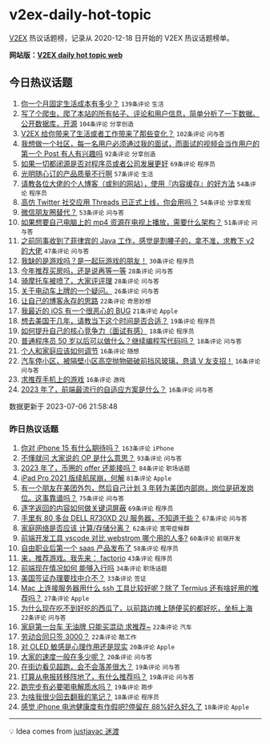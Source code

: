 # v2ex-daily-hot-topic

[V2EX](https://www.v2ex.com/) 热议话题榜，记录从 2020-12-18 日开始的 V2EX 热议话题榜单。

**网站版：[V2EX daily hot topic web](https://boojack.github.io/v2ex-daily-hot-topic-web/)**

## 今日热议话题

<!-- TODAY BEGIN -->

1. [你一个月固定生活成本有多少？](https://www.v2ex.com/t/954530) `139条评论` `生活`
1. [写了个爬虫，爬了本站的所有帖子、评论和用户信息，简单分析了一下数据。公开数据库，开源](https://www.v2ex.com/t/954480) `104条评论` `分享创造`
1. [V2EX 给你带来了生活或者工作带来了那些变化？](https://www.v2ex.com/t/954483) `102条评论` `问与答`
1. [我想做一个社区，每一名用户必须通过我的面试，而面试的视频会当作用户的第一个 Post 有人有兴趣吗](https://www.v2ex.com/t/954543) `92条评论` `分享创造`
1. [如果一切都闭源是否对程序员或者公司发展更好](https://www.v2ex.com/t/954541) `69条评论` `程序员`
1. [光明随心订的产品质量不行啊](https://www.v2ex.com/t/954461) `57条评论` `生活`
1. [请教各位大佬的个人博客（或别的网站），使用『内容缓存』的好方法](https://www.v2ex.com/t/954453) `54条评论` `程序员`
1. [高仿 Twitter 社交应用 Threads 已正式上线，你会用吗？](https://www.v2ex.com/t/954553) `54条评论` `分享发现`
1. [微信朋友圈替代？](https://www.v2ex.com/t/954664) `53条评论` `问与答`
1. [如果想要自己电脑上的 mp4 资源在电视上播放，需要什么架构？](https://www.v2ex.com/t/954463) `51条评论` `问与答`
1. [之前同事收到了菲律宾的 Java 工作，感觉是割腰子的，拿不准，求教下 v2 的大佬](https://www.v2ex.com/t/954604) `47条评论` `问与答`
1. [我缺的是游戏吗？是一起玩游戏的朋友！](https://www.v2ex.com/t/954635) `30条评论` `程序员`
1. [今年推荐买房吗，还是说再等一等](https://www.v2ex.com/t/954601) `28条评论` `问与答`
1. [骑摩托车被喷了，大家评评理](https://www.v2ex.com/t/954599) `28条评论` `问与答`
1. [关于电动车上牌的一个疑问。](https://www.v2ex.com/t/954498) `26条评论` `问与答`
1. [让自己的博客永存的思路](https://www.v2ex.com/t/954536) `22条评论` `奇思妙想`
1. [我最近的 iOS 有一个很恶心的 BUG](https://www.v2ex.com/t/954612) `21条评论` `Apple`
1. [想去美国干几年，请教当下这个时间是否合适？](https://www.v2ex.com/t/954554) `19条评论` `程序员`
1. [如何提升自己的核心竞争力（面试有感）](https://www.v2ex.com/t/954527) `18条评论` `程序员`
1. [普通程序员 50 岁以后可以做什么？继续编程写代码吗？](https://www.v2ex.com/t/954472) `18条评论` `问与答`
1. [个人和家庭应该如何调节](https://www.v2ex.com/t/954682) `16条评论` `随想`
1. [汽车停小区，被隔壁小区高空抛物砸破前挡风玻璃，恳请 V 友支招！](https://www.v2ex.com/t/954559) `16条评论` `问与答`
1. [求推荐手机上的游戏](https://www.v2ex.com/t/954511) `16条评论` `游戏`
1. [2023 年了，前端最流行的自适应方案是什么？](https://www.v2ex.com/t/954490) `16条评论` `问与答`

数据更新于 2023-07-06 21:58:48

<!-- TODAY END -->

### 昨日热议话题

<!-- YESTERDAY BEGIN -->

1. [你对 iPhone 15 有什么期待吗？](https://www.v2ex.com/t/954175) `163条评论` `iPhone`
1. [不懂就问 大家说的 OP 是什么意思？](https://www.v2ex.com/t/954167) `93条评论` `问与答`
1. [2023 年了，币圈的 offer 还能接吗？](https://www.v2ex.com/t/954213) `84条评论` `职场话题`
1. [iPad Pro 2021 版续航尿崩，何解](https://www.v2ex.com/t/954169) `81条评论` `Apple`
1. [有一个朋友在美团外包，然后自己计划 3 年转为美团内部岗，岗位是研发岗位。这事靠谱吗？](https://www.v2ex.com/t/954220) `75条评论` `问与答`
1. [逐字返回的内容如何做关键词屏蔽](https://www.v2ex.com/t/954296) `69条评论` `程序员`
1. [手里有 80 多台 DELL R730XD 2U 服务器，不知道干些？](https://www.v2ex.com/t/954170) `67条评论` `问与答`
1. [家庭网络是否应该 计算/存储分离？](https://www.v2ex.com/t/954168) `62条评论` `宽带症候群`
1. [前端开发工具 vscode 对比 webstrom 哪个用的人多?](https://www.v2ex.com/t/954188) `60条评论` `前端开发`
1. [自由职业后第一个 saas 产品发布了](https://www.v2ex.com/t/954305) `58条评论` `程序员`
1. [来，推荐游戏。我先来： factorio](https://www.v2ex.com/t/954388) `43条评论` `程序员`
1. [前端现在情况如何 能够入行吗](https://www.v2ex.com/t/954392) `34条评论` `职场话题`
1. [美国签证办理要找中介不？](https://www.v2ex.com/t/954224) `33条评论` `签证`
1. [Mac 上连接服务器用什么 ssh 工具比较好呢？除了 Termius 还有啥好用的推荐吗？](https://www.v2ex.com/t/954253) `27条评论` `Apple`
1. [为什么现在吃不到好吃的西瓜了，以前路边摊上随便买的都好吃，坐标上海](https://www.v2ex.com/t/954320) `22条评论` `问与答`
1. [家庭第一台车 无油牌 只能买混动 求推荐~](https://www.v2ex.com/t/954243) `22条评论` `汽车`
1. [劳动合同只签 3000？](https://www.v2ex.com/t/954241) `22条评论` `酷工作`
1. [对 OLED 敏感是心理作用还是现实](https://www.v2ex.com/t/954351) `20条评论` `Apple`
1. [大家的速度一般在多少呢？](https://www.v2ex.com/t/954254) `20条评论` `问与答`
1. [在街边看见超跑，会不会落差很大？](https://www.v2ex.com/t/954389) `19条评论` `问与答`
1. [打算从电报转移阵地了，有什么推荐吗？](https://www.v2ex.com/t/954345) `19条评论` `问与答`
1. [跑完步有必要喝电解质水吗？](https://www.v2ex.com/t/954283) `19条评论` `跑步`
1. [为啥我很少回去翻我的笔记？](https://www.v2ex.com/t/954396) `18条评论` `程序员`
1. [感觉 iPhone 电池健康度有作假吧?停留在 88%好久好久了](https://www.v2ex.com/t/954334) `18条评论` `Apple`

<!-- YESTERDAY END -->

---

💡 Idea comes from [justjavac 迷渡](https://github.com/justjavac/)
